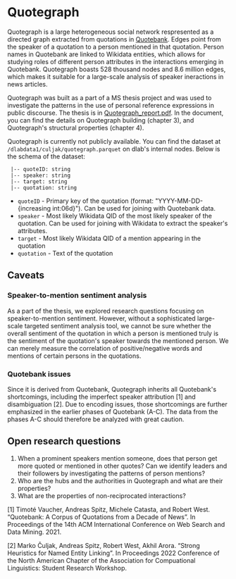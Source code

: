 # Quotegraph
Quotegraph is a large heterogeneous social network respresented as a directed graph extracted from quotations in [Quotebank](https://zenodo.org/record/4277311). Edges point from the speaker of a quotation to a person mentioned in that quotation. Person names in Quotebank are linked to Wikidata entities, which allows for studying roles of different person attributes in the interactions emerging in Quotebank. Quotegraph boasts 528 thousand nodes and 8.6 million edges, which makes it suitable for a large-scale analysis of speaker ineractions in news articles.

Quotegraph was built as a part of a MS thesis project and was used to investigate the patterns in the use of personal reference expressions in public discourse. The thesis is in [Quotegraph_report.pdf](https://github.com/epfl-dlab/quotegraph/blob/main/Quotegraph_report.pdf). In the document, you can find the details on Quotegraph building (chapter 3), and Quotegraph's structural properties (chapter 4).

Quotegraph is currently not publicly available. You can find the dataset at `/dlabdata1/culjak/quotegraph.parquet` on dlab's internal nodes. Below is the schema of the dataset:
```
 |-- quoteID: string 
 |-- speaker: string
 |-- target: string
 |-- quotation: string
```
- `quoteID` - Primary key of the quotation (format: "YYYY-MM-DD-{increasing int:06d}"). Can be used for joining with Quotebank data.
- `speaker` - Most likely Wikidata QID of the most likely speaker of the quotation. Can be used for joining with Wikidata to extract the speaker's attributes.
- `target` - Most likely Wikidata QID of a mention appearing in the quotation
- `quotation` - Text of the quotation

## Caveats
### Speaker-to-mention sentiment analysis
As a part of the thesis, we explored research questions focusing on speaker-to-mention sentiment. However, without a sophisticated large-scale targeted sentiment analysis tool, we cannot be sure whether the overall sentiment of the quotation in which a person is mentioned truly is the sentiment of the quotation's speaker towards the mentioned person. We can merely measure the correlation of positive/negative words and mentions of certain persons in the quotations. 

### Quotebank issues
Since it is derived from Quotebank, Quotegraph inherits all Quotebank's shortcomings, including the imperfect speaker attribution [1] and disambiguation [2]. Due to encoding issues, those shortcomings are further emphasized in the earlier phases of Quotebank (A-C). The data from the phases A-C should therefore be analyzed with great caution.

## Open research questions
1. When a prominent speakers mention someone, does that person get more quoted or mentioned in other quotes? Can we identify leaders and their followers by investigating the patterns of person mentions?
2. Who are the hubs and the authorities in Quotegraph and what are their properties?
3. What are the properties of non-reciprocated interactions? 

[1] Timoté Vaucher, Andreas Spitz, Michele Catasta, and Robert West. “Quotebank: A Corpus of Quotations from a Decade of News”. In Proceedings of the 14th ACM International Conference on Web Search and Data Mining. 2021.

[2] Marko Čuljak, Andreas Spitz, Robert West, Akhil Arora. “Strong Heuristics for Named Entity Linking”. In Proceedings 2022 Conference of the North American Chapter of the Association for Compuational Linguistics: Student Research Workshop.